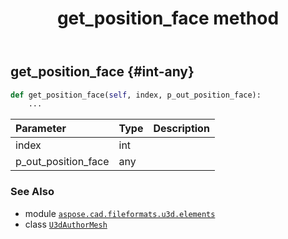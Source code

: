 ﻿---
title: get_position_face method
second_title: Aspose.CAD for Python via .NET API References
description: 
type: docs
weight: 80
url: /python-net/aspose.cad.fileformats.u3d.elements/u3dauthormesh/get_position_face/
is_root: false
---

## get_position_face {#int-any}





```python
def get_position_face(self, index, p_out_position_face):
    ...
```


| Parameter | Type | Description |
| :- | :- | :- |
| index | int |  |
| p_out_position_face | any |  |



### See Also
* module [`aspose.cad.fileformats.u3d.elements`](../../)
* class [`U3dAuthorMesh`](/cad/python-net/aspose.cad.fileformats.u3d.elements/u3dauthormesh)
